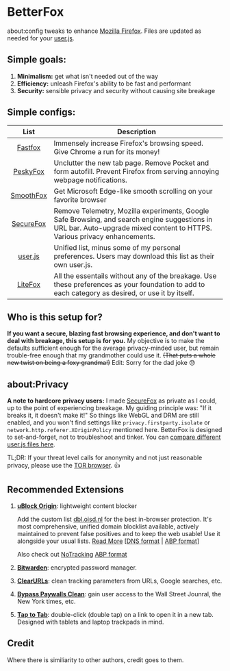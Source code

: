 # BetterFox
about:config tweaks to enhance [Mozilla Firefox](https://www.mozilla.org/en-US/firefox/new/ "Firefox Homepage"). Files are updated as needed for your [user.js](http://kb.mozillazine.org/User.js_file).


## Simple goals:
1) **Minimalism:** get what isn't needed out of the way
2) **Efficiency:** unleash Firefox's ability to be fast and performant
3) **Security:** sensible privacy and security without causing site breakage


## Simple configs:
   
| List      | Description |
|:---------:|-------------|
| [Fastfox](https://github.com/yokoffing/Better-Fox/blob/master/FastFox.js)   | Immensely increase Firefox's browsing speed. Give Chrome a run for its money!|
| [PeskyFox](https://github.com/yokoffing/Better-Fox/blob/master/PeskyFox.js)  | Unclutter the new tab page. Remove Pocket and form autofill. Prevent Firefox from serving annoying webpage notifications.|
| [SmoothFox](https://github.com/yokoffing/Better-Fox/blob/master/SmoothFox.js) | Get Microsoft Edge-like smooth scrolling on your favorite browser|
| [SecureFox](https://github.com/yokoffing/Better-Fox/blob/master/SecureFox.js) | Remove Telemetry, Mozilla experiments, Google Safe Browsing, and search engine suggestions in URL bar. Auto-upgrade mixed content to HTTPS. Various privacy enhancements. |
| [user.js](https://github.com/yokoffing/Better-Fox/blob/master/user.js) | Unified list, minus some of my personal preferences. Users may download this list as their own user.js. |
| [LiteFox](https://github.com/yokoffing/Better-Fox/blob/master/LiteFox.js) | All the essentails without any of the breakage. Use these preferences as your foundation to add to each category as desired, or use it by itself. |

## Who is this setup for?
**If you want a secure, blazing fast browsing experience, and don't want to deal with breakage, this setup is for you.** My objective is to make the defaults sufficient enough for the average privacy-minded user, but remain trouble-free enough that my grandmother could use it. <strike>(That puts a whole new twist on being a foxy grandma!)</strike> Edit: Sorry for the dad joke 😓


## about:Privacy
**A note to hardcore privacy users:** I made [SecureFox](https://github.com/yokoffing/Better-Fox/blob/master/SecureFox.js) as private as I could, up to the point of experiencing breakage. My guiding principle was: "If it breaks it, it doesn't make it!" So things like WebGL and DRM are still enabled, and you won't find settings like `privacy.firstparty.isolate` or `network.http.referer.XOriginPolicy` mentioned here. BetterFox is designed to set-and-forget, not to troubleshoot and tinker. You can [compare different user.js files here](https://yokoffing.github.io/compare-user.js/).

TL;DR: If your threat level calls for anonymity and not just reasonable privacy, please use the [TOR browser](https://www.torproject.org). 👍


## Recommended Extensions
1. **[uBlock Origin](https://addons.mozilla.org/en-US/firefox/addon/ublock-origin/)**: lightweight content blocker

   Add the custom list [dbl.oisd.nl](https://abp.oisd.nl/) for the best in-browser protection. It's most comprehensive, unified domain blocklist available, actively maintained to prevent false positives and to keep the web usable! Use it alongside your usual lists. [Read More](https://www.reddit.com/r/oisd_blocklist/comments/dwxgld/dbloisdnl_internets_1_domain_blocklist/?sort=new) [[DNS format](https://dbl.oisd.nl) | [ABP format](https://abp.oisd.nl)]

   Also check out [NoTracking](https://github.com/notracking/hosts-blocklists/#general-blocklist-policies) [ABP format](https://raw.githubusercontent.com/notracking/hosts-blocklists/master/adblock/adblock.txt)

2. **[Bitwarden](https://addons.mozilla.org/en-US/firefox/addon/bitwarden-password-manager)**: encrypted password manager.

3. **[ClearURLs](https://addons.mozilla.org/en-US/firefox/addon/clearurls)**: clean tracking parameters from URLs, Google searches, etc.

4. **[Bypass Paywalls Clean](https://github.com/magnolia1234/bypass-paywalls-firefox-clean#bypass-paywalls-clean-for-firefox)**: gain user access to the Wall Street Jounral, the New York times, etc.

5. **[Tap to Tab](https://addons.mozilla.org/en-US/firefox/addon/tap-to-tab)**: double-click (double tap) on a link to open it in a new tab. Designed with tablets and laptop trackpads in mind.


## Credit
Where there is similiarity to other authors, credit goes to them.
